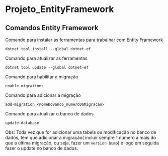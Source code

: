 # Projeto_EntityFramework

## Comandos Entity Framework

Comando para instalar as ferramentas para trabalhar com Entity Framework

```
dotnet tool install --global dotnet-ef
```

Comando para atualizar as ferramentas

```
dotnet tool update --global dotnet-ef
```

Comando para habilitar a migração

```
enable-migrations
```

Comando para adicionar a migração

```
add-migration <nomeDoBanco_numeroDaMigracao>
```

Comando para atualizar o banco de dados

```
update-database
```


Obs: Toda vez que for adicionar uma tabela ou modificação no banco de dados, tem que adicionar a migração( incluir sempre 1 número a mais do que a ultima migração, ou seja, fazer um `version bump`) e logo em seguida fazer o update no banco de dados.
